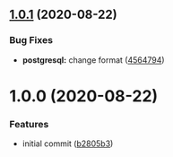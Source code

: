 ## [1.0.1](https://github.com/AlexanderBabel/database-s3-backup/compare/v1.0.0...v1.0.1) (2020-08-22)


### Bug Fixes

* **postgresql:** change format ([4564794](https://github.com/AlexanderBabel/database-s3-backup/commit/45647940d6691bc84d1735d1d78068f1f92b6b81))

# 1.0.0 (2020-08-22)


### Features

* initial commit ([b2805b3](https://github.com/AlexanderBabel/database-s3-backup/commit/b2805b3ddd625b68a4a06d83d337d0bb71ac3d78))
